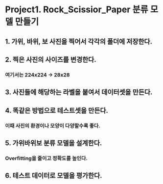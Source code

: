 # Project1. Rock_Scissior_Paper 분류 모델 만들기

## 1. 가위, 바위, 보 사진을 찍어서 각각의 폴더에 저장한다.

## 2. 찍은 사진의 사이즈를 변경한다.
### 여기서는 224x224 -> 28x28

## 3. 사진들에 해당하는 라벨을 붙여서 데이터셋을 만든다.

## 4. 똑같은 방법으로 테스트셋을 만든다.
### 이때 사진의 환경이나 모양이 다양할수록 좋다.

## 5. 가위바위보 분류 모델을 설계한다.
### Overfitting을 줄이고 정확도를 높인다.

## 6. 테스트 데이터로 모델을 평가한다.
